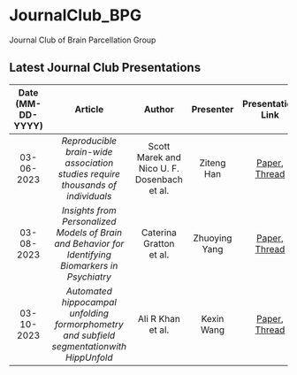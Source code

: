 # JournalClub_BPG
Journal Club of Brain Parcellation Group


Latest Journal Club Presentations 
---
Date (MM-DD-YYYY)| Article | Author | Presenter | Presentation Link
:---: | :---: | :---: | :---: | :---:
03-06-2023 | *Reproducible brain-wide association studies require thousands of individuals* | Scott Marek and Nico U. F. Dosenbach et al. | Ziteng <br> Han | [Paper](https://www.nature.com/articles/s41586-022-04492-9), [Thread](https://twitter.com/tervoclemmensb/status/1504145481584287746?s=20)
03-08-2023 | *Insights from Personalized Models of Brain and Behavior for Identifying Biomarkers in Psychiatry* | Caterina Gratton <br> et al. | Zhuoying Yang | [Paper](https://psyarxiv.com/48u5r/), [Thread](https://twitter.com/KrausBt/status/1631747056552345604?s=20)
03-10-2023 | *Automated hippocampal unfolding formorphometry and subfield segmentationwith HippUnfold* | Ali R Khan et al. | Kexin Wang | [Paper](https://elifesciences.org/articles/77945), [Thread](https://twitter.com/jordandekraker/status/1612893063545819154?s=20)